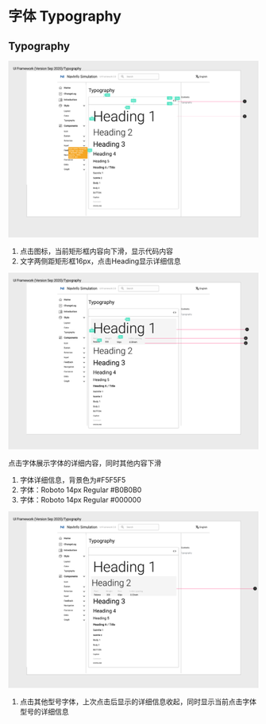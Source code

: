 # 字体 Typography

## Typography
![UI Framework Typography1](./UI_Framework/Typography1.png)
1. 点击图标，当前矩形框内容向下滑，显示代码内容
2. 文字两侧距矩形框16px，点击Heading显示详细信息

![UI Framework Typography2](./UI_Framework/Typography2.png)

点击字体展示字体的详细内容，同时其他内容下滑

1. 字体详细信息，背景色为#F5F5F5
2. 字体：Roboto 14px Regular #B0B0B0
3. 字体：Roboto 14px Regular #000000

![UI Framework Typography3](./UI_Framework/Typography3.png)
1. 点击其他型号字体，上次点击后显示的详细信息收起，同时显示当前点击字体型号的详细信息
